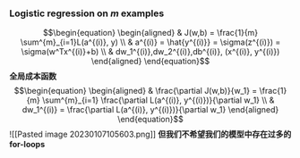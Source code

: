 ### Logistic regression on *m* examples
$$\begin{equation}
\begin{aligned}
	& J(w,b) = \frac{1}{m} \sum^{m}_{i=1}L(a^{(i)}, y) \\
	& a^{(i)} = \hat{y^{(i)}} = \sigma(z^{(i)}) = \sigma(w^Tx^{(i)}+b) \\
	& dw_1^{(i)},dw_2^{(i)},db^{(i)}, (x^{(i)}, y^{(i)})
\end{aligned}
\end{equation}$$
**全局成本函数**
$$\begin{equation}
\begin{aligned}
	& \frac{\partial J(w,b)}{w_1} = \frac{1}{m} \sum^{m}_{i=1} \frac{\partial L(a^{(i)}, y^{(i)})}{\partial w_1} \\
	& dw_1^{(i)} = \frac{\partial L(a^{(i)}, y^{(i)})}{\partial w_1}
\end{aligned}
\end{equation}$$
![[Pasted image 20230107105603.png]]
**但我们不希望我们的模型中存在过多的 for-loops**
